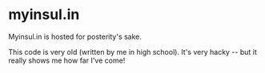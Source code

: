 # myinsul.in

Myinsul.in is hosted for posterity's sake.

This code is very old (written by me in high school). It's very hacky -- but it really shows me how far I've come!
